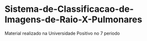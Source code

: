 # Sistema-de-Classificacao-de-Imagens-de-Raio-X-Pulmonares
Material realizado na Universidade Positivo no 7 periodo
